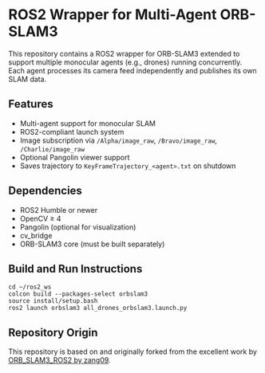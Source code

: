 # ROS2 Wrapper for Multi-Agent ORB-SLAM3

This repository contains a ROS2 wrapper for ORB-SLAM3 extended to support multiple monocular agents (e.g., drones) running concurrently. Each agent processes its camera feed independently and publishes its own SLAM data.

## Features

- Multi-agent support for monocular SLAM
- ROS2-compliant launch system
- Image subscription via `/Alpha/image_raw`, `/Bravo/image_raw`, `/Charlie/image_raw`
- Optional Pangolin viewer support
- Saves trajectory to `KeyFrameTrajectory_<agent>.txt` on shutdown


## Dependencies

- ROS2 Humble or newer
- OpenCV ≥ 4
- Pangolin (optional for visualization)
- cv_bridge
- ORB-SLAM3 core (must be built separately)

## Build and Run Instructions

```
cd ~/ros2_ws
colcon build --packages-select orbslam3
source install/setup.bash
ros2 launch orbslam3 all_drones_orbslam3.launch.py
```

## Repository Origin

This repository is based on and originally forked from the excellent work by [ORB_SLAM3_ROS2 by zang09](https://github.com/zang09/ORB_SLAM3_ROS2).
